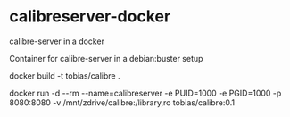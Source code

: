# calibreserver-docker
calibre-server in a docker

Container for calibre-server in a debian:buster setup

docker build -t tobias/calibre . 


docker run -d --rm --name=calibreserver -e PUID=1000 -e PGID=1000 -p 8080:8080 -v /mnt/zdrive/calibre:/library,ro tobias/calibre:0.1
